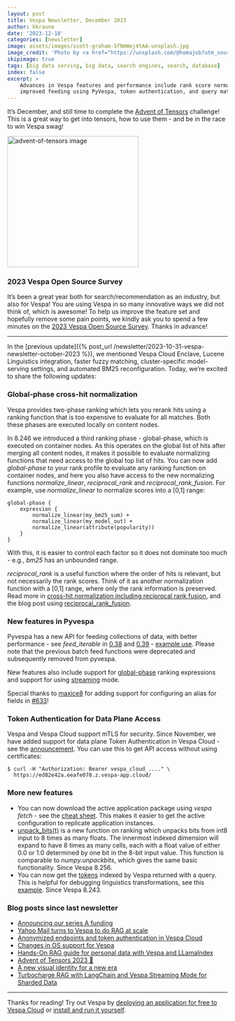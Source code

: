 ```yaml
---
layout: post
title: Vespa Newsletter, December 2023
author: kkraune
date: '2023-12-18'
categories: [newsletter]
image: assets/images/scott-graham-5fNmWej4tAA-unsplash.jpg
image_credit: 'Photo by <a href="https://unsplash.com/@homajob?utm_source=unsplash&utm_medium=referral&utm_content=creditCopyText">Scott Graham</a> on <a href="https://unsplash.com/photos/5fNmWej4tAA?utm_source=unsplash&utm_medium=referral&utm_content=creditCopyText">Unsplash</a>'
skipimage: true
tags: [big data serving, big data, search engines, search, database]
index: false
excerpt: >
    Advances in Vespa features and performance include rank score normalization in the global ranking phase,
    improved feeding using PyVespa, token authentication, and query match debugging!
---
```



It’s December, and still time to complete the [Advent of Tensors](https://blog.vespa.ai/advent-of-tensors-2023/) challenge!
This is a great way to get into tensors, how to use them - and be in the race to win Vespa swag!

<img src="/assets/2023-12-01-advent-of-tensors-2023/andreer_vespa_99582_a_cartoon_santa_doing_mathematics_with_rein_abcc3133-6019-41c1-88c7-15bf48652252.png"
     alt="advent-of-tensors image" width="300px" height="auto">

### 2023 Vespa Open Source Survey
It’s been a great year both for search/recommendation as an industry, but also for Vespa!
You are using Vespa in so many innovative ways we did not think of, which is awesome!
To help us improve the feature set and hopefully remove some pain points,
we kindly ask you to spend a few minutes on the
[2023 Vespa Open Source Survey](https://docs.google.com/forms/d/e/1FAIpQLSePvzM2GcQ2N1a45AsbsUwnYpRakIyf6_q0QCYVZwvGmJXpcA/viewform?usp=sf_link).
Thanks in advance!


----

In the [previous update]({% post_url /newsletter/2023-10-31-vespa-newsletter-october-2023 %}),
we mentioned Vespa Cloud Enclave, Lucene Linguistics integration, faster fuzzy matching,
cluster-specific model-serving settings, and automated BM25 reconfiguration.
Today, we’re excited to share the following updates:


### Global-phase cross-hit normalization
Vespa provides two-phase ranking which lets you rerank hits using a ranking function
that is too expensive to evaluate for all matches.
Both these phases are executed locally on content nodes.

In 8.246 we introduced a third ranking phase - global-phase, which is executed on container nodes.
As this operates on the global list of hits after merging all content nodes,
it makes it possible to evaluate normalizing functions that need access to the global top list of hits.
You can now add _global-phase_ to your rank profile to evaluate any ranking function on container nodes,
and here you also have access to the new normalizing functions
_normalize_linear_, _reciprocal_rank_ and _reciprocal_rank_fusion_.
For example, use _normalize_linear_ to normalize scores into a [0,1] range:

```
global-phase {
    expression {
        normalize_linear(my_bm25_sum) +
        normalize_linear(my_model_out) +
        normalize_linear(attribute(popularity))
    }
}
```

With this, it is easier to control each factor so it does not dominate too much - e.g., _bm25_ has an unbounded range.

_reciprocal_rank_ is a useful function where the order of hits is relevant, but not necessarily the rank scores.
Think of it as another normalization function with a [0,1] range, where only the rank information is preserved.
Read more in [cross-hit normalization including reciprocal rank fusion](https://docs.vespa.ai/en/phased-ranking.html#cross-hit-normalization-including-reciprocal-rank-fusion),
and the blog post using [reciprocal_rank_fusion](https://blog.vespa.ai/scaling-personal-ai-assistants-with-streaming-mode/).


### New features in Pyvespa
Pyvespa has a new API for feeding collections of data, with better performance -
see _feed_iterable_ in [0.38](https://github.com/vespa-engine/pyvespa/releases/tag/v0.38.0) and
[0.39](https://github.com/vespa-engine/pyvespa/releases/tag/v0.39.0) -
[example use](https://pyvespa.readthedocs.io/en/latest/examples/scaling-personal-ai-assistants-with-streaming-mode-cloud.html).
Please note that the previous batch feed functions were deprecated and subsequently removed from pyvespa.

New features also include support for [global-phase](https://docs.vespa.ai/en/phased-ranking.html#global-phase)
ranking expressions and support for using [streaming](https://docs.vespa.ai/en/streaming-search.html) mode.

Special thanks to [maxice8](https://github.com/maxice8) for adding support for configuring an alias
for fields in [#633](https://github.com/vespa-engine/pyvespa/pull/633)!


### Token Authentication for Data Plane Access
Vespa and Vespa Cloud support mTLS for security.
Since November, we have added support for data plane Token Authentication in Vespa Cloud -
see the [announcement](https://blog.vespa.ai/announce-tokens-and-anonymous-endpoints/).
You can use this to get API access without using certificates:

    $ curl -H "Authorization: Bearer vespa_cloud_...." \
      https://ed82e42a.eeafe078.z.vespa-app.cloud/


### More new features
* You can now download the active application package using _vespa fetch_ -
  see the [cheat sheet](https://docs.vespa.ai/en/vespa-cli.html#deployment).
  This makes it easier to get the active configuration to replicate application instances.
* [unpack_bits(t)](https://docs.vespa.ai/en/reference/ranking-expressions.html#unpack-bits)
  is a new function on ranking which unpacks bits from int8 input to 8 times as many floats.
  The innermost indexed dimension will expand to have 8 times as many cells,
  each with a float value of either 0.0 or 1.0 determined by one bit in the 8-bit input value.
  This function is comparable to _numpy.unpackbits_, which gives the same basic functionality.
  Since Vespa 8.256.
* You can now get the [tokens](https://docs.vespa.ai/en/reference/schema-reference.html#tokens)
  indexed by Vespa returned with a query.
  This is helpful for debugging linguistics transformations,
  see this [example](https://docs.vespa.ai/en/text-matching.html#tokens-example).
  Since Vespa 8.243.


### Blog posts since last newsletter
* [Announcing our series A funding](https://blog.vespa.ai/announcing-our-series-a-funding/)
* [Yahoo Mail turns to Vespa to do RAG at scale](https://blog.vespa.ai/yahoo-mail-turns-to-vespa-to-do-rag-at-scale/)
* [Anonymized endpoints and token authentication in Vespa Cloud](https://blog.vespa.ai/announce-tokens-and-anonymous-endpoints/)
* [Changes in OS support for Vespa](https://blog.vespa.ai/Changes-in-OS-support-for-Vespa/)
* [Hands-On RAG guide for personal data with Vespa and LLamaIndex](https://blog.vespa.ai/scaling-personal-ai-assistants-with-streaming-mode/)
* [Advent of Tensors 2023 🎅](https://blog.vespa.ai/advent-of-tensors-2023/)
* [A new visual identity for a new era](https://blog.vespa.ai/a-new-visual-identity-for-a-new-era/)
* [Turbocharge RAG with LangChain and Vespa Streaming Mode for Sharded Data](https://blog.vespa.ai/turbocharge-rag-with-langchain-and-vespa-streaming-mode/)

----

Thanks for reading! Try out Vespa by
[deploying an application for free to Vespa Cloud](https://cloud.vespa.ai/en/getting-started)
or [install and run it yourself](https://docs.vespa.ai/en/vespa-quick-start.html).

